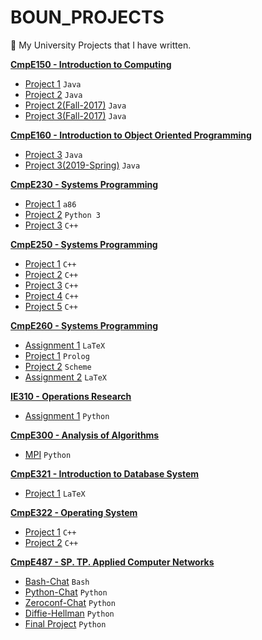 # BOUN_PROJECTS

:school: My University Projects that I have written.

**[CmpE150 - Introduction to Computing](https://github.com/bekir96/BOUN_PROJECTS/tree/master/CMPE150)**
- [Project 1](https://github.com/bekir96/BOUN_PROJECTS/tree/master/CMPE150/Project1) `Java`
- [Project 2](https://github.com/bekir96/BOUN_PROJECTS/tree/master/CMPE150/Project2) `Java`
- [Project 2(Fall-2017)](https://github.com/bekir96/BOUN_PROJECTS/tree/master/CMPE150/Project2(Fall-2017)) `Java`
- [Project 3(Fall-2017)](https://github.com/bekir96/BOUN_PROJECTS/tree/master/CMPE150/Project3(Fall-2017)) `Java`

**[CmpE160 - Introduction to Object Oriented Programming](https://github.com/bekir96/BOUN_PROJECTS/tree/master/CMPE160)**
- [Project 3](https://github.com/bekir96/BOUN_PROJECTS/tree/master/CMPE160/Project3) `Java`
- [Project 3(2019-Spring)](https://github.com/bekir96/BOUN_PROJECTS/tree/master/CMPE160/PuzzLeGame) `Java`

**[CmpE230 - Systems Programming](https://github.com/bekir96/BOUN_PROJECTS/tree/master/CMPE230)**
- [Project 1](https://github.com/bekir96/BOUN_PROJECTS/tree/master/CMPE230/Project1) `a86`
- [Project 2](https://github.com/bekir96/BOUN_PROJECTS/tree/master/CMPE230/Project2) `Python 3`
- [Project 3](https://github.com/bekir96/BOUN_PROJECTS/tree/master/CMPE230/Project3) `C++`

**[CmpE250 - Systems Programming](https://github.com/bekir96/BOUN_PROJECTS/tree/master/CMPE250)**
- [Project 1](https://github.com/bekir96/BOUN_PROJECTS/tree/master/CMPE250/Project1) `C++`
- [Project 2](https://github.com/bekir96/BOUN_PROJECTS/tree/master/CMPE250/Project2) `C++`
- [Project 3](https://github.com/bekir96/BOUN_PROJECTS/tree/master/CMPE250/Project3) `C++`
- [Project 4](https://github.com/bekir96/BOUN_PROJECTS/tree/master/CMPE250/Project4) `C++`
- [Project 5](https://github.com/bekir96/BOUN_PROJECTS/tree/master/CMPE250/Project5) `C++`

**[CmpE260 - Systems Programming](https://github.com/bekir96/BOUN_PROJECTS/tree/master/CMPE260)**
- [Assignment 1](https://github.com/bekir96/BOUN_PROJECTS/tree/master/CMPE260/Assignment1) `LaTeX`
- [Project 1](https://github.com/bekir96/BOUN_PROJECTS/tree/master/CMPE260/Project1) `Prolog`
- [Project 2](https://github.com/bekir96/BOUN_PROJECTS/tree/master/CMPE260/Project2) `Scheme`
- [Assignment 2](https://github.com/bekir96/BOUN_PROJECTS/tree/master/CMPE260/Assignment2) `LaTeX`

**[IE310 - Operations Research](https://github.com/bekir96/BOUN_PROJECTS/tree/master/IE310)**
- [Assignment 1](https://github.com/bekir96/BOUN_PROJECTS/tree/master/IE310/Assignment1) `Python`  

**[CmpE300 - Analysis of Algorithms](https://github.com/bekir96/BOUN_PROJECTS/tree/master/CMPE300)**
- [MPI](https://github.com/bekir96/BOUN_PROJECTS/tree/master/CMPE300/MPI%20Programming%20Projects) `Python`  

**[CmpE321 - Introduction to Database System](https://github.com/bekir96/BOUN_PROJECTS/tree/master/CMPE321)**
- [Project 1](https://github.com/bekir96/BOUN_PROJECTS/tree/master/CMPE321/Project1) `LaTeX`

**[CmpE322 - Operating System](https://github.com/bekir96/BOUN_PROJECTS/tree/master/CMPE322)**
- [Project 1](https://github.com/bekir96/BOUN_PROJECTS/tree/master/CMPE322/Project1) `C++`
- [Project 2](https://github.com/bekir96/BOUN_PROJECTS/tree/master/CMPE322/Project2) `C++`

**[CmpE487 - SP. TP. Applied Computer Networks](https://github.com/bekir96/BOUN_PROJECTS/tree/master/CMPE487)**
- [Bash-Chat](https://github.com/bekir96/BOUN_PROJECTS/tree/master/CMPE487/Bash-Chat) `Bash`
- [Python-Chat](https://github.com/bekir96/BOUN_PROJECTS/tree/master/CMPE487/Python-Chat) `Python`
- [Zeroconf-Chat](https://github.com/bekir96/BOUN_PROJECTS/tree/master/CMPE487/ZeroconfChat) `Python`
- [Diffie-Hellman](https://github.com/bekir96/BOUN_PROJECTS/tree/master/CMPE487/Diffie-Hellman) `Python`
- [Final Project](https://github.com/bekir96/BOUN_PROJECTS/tree/master/CMPE487/Final%20Project) `Python`

